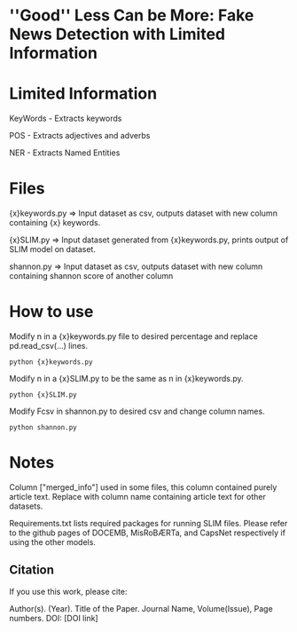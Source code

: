 # ''Good'' Less Can be More: Fake News Detection with Limited Information

# Limited Information 
KeyWords - Extracts keywords

POS     - Extracts adjectives and adverbs

NER     - Extracts Named Entities



# Files

{x}keywords.py => Input dataset as csv, outputs dataset with new column containing {x} keywords.

{x}SLIM.py    => Input dataset generated from {x}keywords.py, prints output of SLIM model on dataset.

shannon.py => Input dataset as csv, outputs dataset with new column containing shannon score of another column

# How to use

Modify n in a {x}keywords.py file to desired percentage and replace pd.read_csv(...) lines. 

```python {x}keywords.py```

Modify n in a {x}SLIM.py to be the same as n in {x}keywords.py.

```python {x}SLIM.py```

Modify Fcsv in shannon.py to desired csv and change column names.

```python shannon.py```

# Notes
Column ["merged_info"] used in some files, this column contained purely article text. Replace with column name containing article text for other datasets.

Requirements.txt lists required packages for running SLIM files. Please refer to the github pages of DOCEMB, MisRoBÆRTa, and CapsNet respectively if using the other models.

## Citation

If you use this work, please cite:

Author(s). (Year). Title of the Paper. Journal Name, Volume(Issue), Page numbers. DOI: [DOI link]

